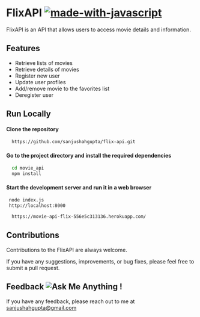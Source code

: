 # FlixAPI [![made-with-javascript](https://img.shields.io/badge/Made%20with-JavaScript-1f425f.svg)](https://www.javascript.com)
 FlixAPI is an API that allows users to access movie details and information.
 
## Features
- Retrieve lists of movies
- Retrieve details of movies
- Register new user
- Update user profiles
- Add/remove movie to the favorites list
- Deregister user

## Run Locally
#### Clone the repository
```bash
  https://github.com/sanjushahgupta/flix-api.git
```
#### Go to the project directory and install the required dependencies
```bash
  cd movie_api 
  npm install
 ```

#### Start the development server and run it in a web browser 
```bash
 node index.js
 http://localhost:8000
 ```
 ```bash
   https://movie-api-flix-556e5c313136.herokuapp.com/
```

## Contributions
Contributions to the FlixAPI are always welcome. 
 
 If you have any suggestions, improvements, or bug fixes, please feel free to submit a pull request.


## Feedback ![Ask Me Anything !](https://img.shields.io/badge/Ask%20me-anything-1abc9c.svg)
If you have any feedback, please reach out to me at sanjushahgupta@gmail.com
